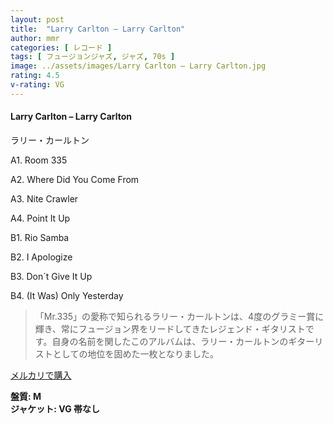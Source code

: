```yaml
---
layout: post
title:  "Larry Carlton – Larry Carlton"
author: mmr
categories: [ レコード ]
tags: [ フュージョンジャズ, ジャズ, 70s ]
image: ../assets/images/Larry Carlton – Larry Carlton.jpg
rating: 4.5
v-rating: VG
---
```


#### Larry Carlton – Larry Carlton

ラリー・カールトン

A1. Room 335

A2. Where Did You Come From

A3. Nite Crawler

A4. Point It Up

B1. Rio Samba

B2. I Apologize

B3. Don´t Give It Up

B4. (It Was) Only Yesterday

> 「Mr.335」の愛称で知られるラリー・カールトンは、4度のグラミー賞に輝き、常にフュージョン界をリードしてきたレジェンド・ギタリストです。自身の名前を関したこのアルバムは、ラリー・カールトンのギターリストとしての地位を固めた一枚となりました。

[メルカリで購入](https://jp.mercari.com/item/m14275784867)

<div class="mt-4 mb-4 d-flex align-items-center">
<strong class="mr-1">盤質: M</strong>
</div>
<div class="mt-4 mb-4 d-flex align-items-center">
<strong class="mr-1">ジャケット: VG 帯なし</strong>
</div>
